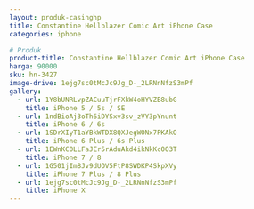 ```yaml
---
layout: produk-casinghp
title: Constantine Hellblazer Comic Art iPhone Case
categories: iphone

# Produk
product-title: Constantine Hellblazer Comic Art iPhone Case
harga: 90000
sku: hn-3427
image-drive: 1ejg7sc0tMcJc9Jg_D-_2LRNnNfzS3mPf
gallery:
  - url: 1Y8bUNRLvpZACuuTjrFXkW4oHYVZB8ubG
    title: iPhone 5 / 5s / SE
  - url: 1ndBioAj3oTh6iDYSxv3sv_zVY3pYnunt
    title: iPhone 6 / 6s
  - url: 1SDrXIyT1aYBkWTDX8QXJegWONx7PKAkO
    title: iPhone 6 Plus / 6s Plus
  - url: 1EWnKC0LLFaJEr5rAduAkd4ikNkKc0O3T
    title: iPhone 7 / 8
  - url: 1G501jIm8Jv9dUOV5FtP8SWDKP4SkpXVy
    title: iPhone 7 Plus / 8 Plus
  - url: 1ejg7sc0tMcJc9Jg_D-_2LRNnNfzS3mPf
    title: iPhone X
---
```

